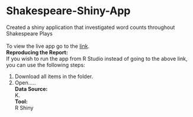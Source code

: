 # Shakespeare-Shiny-App
Created a shiny application that investigated word counts throughout Shakespeare Plays <br> <br>
To view the live app go to the [link](https://dsba5122-spring-2022-lr.shinyapps.io/lraslova_problem_set_3/?fbclid=IwAR0sNYvB_HOdBNxAfvgZ48d70F4XNk9bhqphJoESzL5K4dbEqGHTKcKTf9k).
<br>
**Reproducing the Report:** <br>
If you wish to run the app from R Studio instead of going to the above link, you can use the following steps:
1. Download all items in the folder.
2. Open.....<br>
**Data Source: <br>**
K. <br>
**Tool:** <br>
R Shiny <br>
